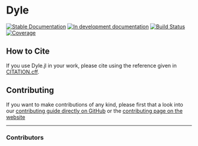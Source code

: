 # Dyle

[![Stable Documentation](https://img.shields.io/badge/docs-stable-blue.svg)](https://SofianeTanji.github.io/Dyle.jl/stable)
[![In development documentation](https://img.shields.io/badge/docs-dev-blue.svg)](https://SofianeTanji.github.io/Dyle.jl/dev)
[![Build Status](https://github.com/SofianeTanji/Dyle.jl/workflows/Test/badge.svg)](https://github.com/SofianeTanji/Dyle.jl/actions)
[![Coverage](https://codecov.io/gh/SofianeTanji/Dyle.jl/branch/main/graph/badge.svg)](https://codecov.io/gh/SofianeTanji/Dyle.jl)

## How to Cite

If you use Dyle.jl in your work, please cite using the reference given in [CITATION.cff](https://github.com/SofianeTanji/Dyle.jl/blob/main/CITATION.cff).

## Contributing

If you want to make contributions of any kind, please first that a look into our [contributing guide directly on GitHub](docs/src/90-contributing.md) or the [contributing page on the website](https://SofianeTanji.github.io/Dyle.jl/dev/90-contributing/)

---

### Contributors

<!-- ALL-CONTRIBUTORS-LIST:START - Do not remove or modify this section -->
<!-- prettier-ignore-start -->
<!-- markdownlint-disable -->

<!-- markdownlint-restore -->
<!-- prettier-ignore-end -->

<!-- ALL-CONTRIBUTORS-LIST:END -->
